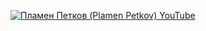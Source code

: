 <a name="top"></a>
[![Пламен Петков (Plamen Petkov) YouTube](https://yt3.googleusercontent.com/ie1ntuKuRE5sgVZzPTto8L48fmXmz27q4pnujeHKH-QXxDCw9VJd7VZBf8hAYeJksjWUu5-3Iw=w3413-fcrop64=1,00005a57ffffa5a8-k-c0xffffffff-no-nd-rj)](https://www.youtube.com/channel/UCDyFhRED_yB9hN4evQmD9mA)
